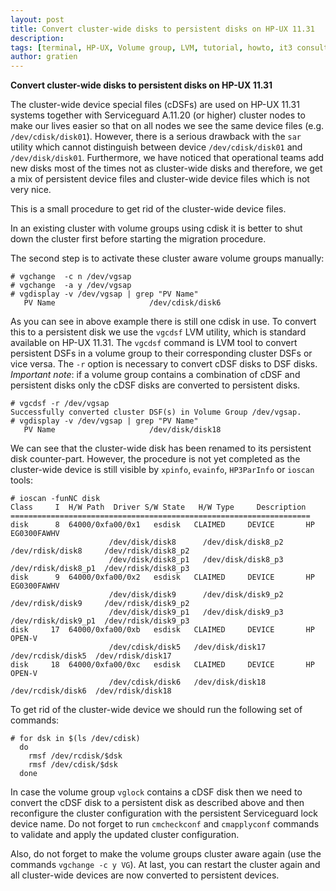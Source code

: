 ```yaml
---
layout: post
title: Convert cluster-wide disks to persistent disks on HP-UX 11.31
description:
tags: [terminal, HP-UX, Volume group, LVM, tutorial, howto, it3 consultants]
author: gratien
---
```


<strong>Convert cluster-wide disks to persistent disks on HP-UX 11.31</strong>

The cluster-wide device special files (cDSFs) are used on HP-UX 11.31 systems together with Serviceguard A.11.20 (or higher) 
cluster nodes to make our lives easier so that on all nodes we see the same device files (e.g. `/dev/cdisk/disk01`). However,
there is a serious drawback with the `sar` utility which cannot distinguish between device `/dev/cdisk/disk01` and `/dev/disk/disk01`.
Furthermore, we have noticed that operational teams add new disks most of the times not as cluster-wide disks and therefore, we get a mix of persistent device files and cluster-wide device files which is not very nice.

This is a small procedure to get rid of the cluster-wide device files. 

In an existing cluster with volume groups using cdisk it is better to shut down the cluster first before starting the migration procedure.

The second step is to activate these cluster aware volume groups manually:

    # vgchange  -c n /dev/vgsap
    # vgchange  -a y /dev/vgsap
    # vgdisplay -v /dev/vgsap | grep "PV Name"
       PV Name                     /dev/cdisk/disk6

As you can see in above example there is still one cdisk in use. To convert this to a persistent disk we use the `vgcdsf` 
LVM utility, which is standard available on HP-UX 11.31. The `vgcdsf` command is LVM tool to convert persistent DSFs in 
a volume group to their corresponding cluster DSFs or vice versa. The `-r` option is necessary to convert cDSF disks to DSF disks.
*Important note*: if a volume group contains a combination of cDSF and persistent disks only the cDSF disks are converted to persistent disks.

    # vgcdsf -r /dev/vgsap
    Successfully converted cluster DSF(s) in Volume Group /dev/vgsap.
    # vgdisplay -v /dev/vgsap | grep "PV Name"
       PV Name                     /dev/disk/disk18

We can see that the cluster-wide disk has been renamed to its persistent disk counter-part. However, the procedure is not yet
completed as the cluster-wide device is still visible by `xpinfo`, `evainfo`, `HP3ParInfo` or `ioscan` tools:

    # ioscan -funNC disk
    Class     I  H/W Path  Driver S/W State   H/W Type     Description
    ===================================================================
    disk      8  64000/0xfa00/0x1   esdisk   CLAIMED     DEVICE       HP      EG0300FAWHV
                          /dev/disk/disk8      /dev/disk/disk8_p2   /dev/rdisk/disk8     /dev/rdisk/disk8_p2
                          /dev/disk/disk8_p1   /dev/disk/disk8_p3   /dev/rdisk/disk8_p1  /dev/rdisk/disk8_p3
    disk      9  64000/0xfa00/0x2   esdisk   CLAIMED     DEVICE       HP      EG0300FAWHV
                          /dev/disk/disk9      /dev/disk/disk9_p2   /dev/rdisk/disk9     /dev/rdisk/disk9_p2
                          /dev/disk/disk9_p1   /dev/disk/disk9_p3   /dev/rdisk/disk9_p1  /dev/rdisk/disk9_p3
    disk     17  64000/0xfa00/0xb   esdisk   CLAIMED     DEVICE       HP      OPEN-V
                          /dev/cdisk/disk5   /dev/disk/disk17   /dev/rcdisk/disk5  /dev/rdisk/disk17
    disk     18  64000/0xfa00/0xc   esdisk   CLAIMED     DEVICE       HP      OPEN-V
                          /dev/cdisk/disk6   /dev/disk/disk18   /dev/rcdisk/disk6  /dev/rdisk/disk18


To get rid of the cluster-wide device we should run the following set of commands:

    # for dsk in $(ls /dev/cdisk)
      do
        rmsf /dev/rcdisk/$dsk
        rmsf /dev/cdisk/$dsk
      done

In case the volume group `vglock` contains a cDSF disk then we need to convert the cDSF disk to a persistent disk as
described above and then reconfigure the cluster configuration with the persistent Serviceguard lock device name.
Do not forget to run `cmcheckconf` and `cmapplyconf` commands to validate and apply the updated cluster configuration.

Also, do not forget to make the volume groups cluster aware again (use the commands `vgchange -c y VG`).
At last, you can restart the cluster again and all cluster-wide devices are now converted to persistent devices.
